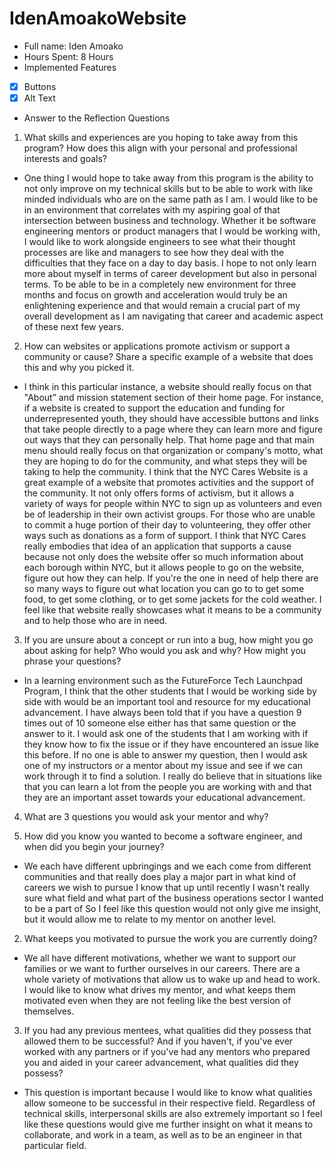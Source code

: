 # IdenAmoakoWebsite

* Full name: Iden Amoako
* Hours Spent: 8 Hours 
* Implemented Features 
* [x] Buttons 
* [x] Alt Text
* Answer to the Reflection Questions 

1. What skills and experiences are you hoping to take away from this program? How does this align with your personal and professional interests and goals?

* One thing I would hope to take away from this program is the ability to not only improve on my technical skills but to be able to work with like minded individuals who are on the same path as I am. I would like to be in an environment that correlates with my aspiring goal of that intersection between business and technology. Whether it be software engineering mentors or product managers that I would be working with, I would like to work alongside engineers to see what their thought processes are like and managers to see how they deal with the difficulties that they face on a day to day basis. I hope to not only learn more about myself in terms of career development but also in personal terms. To be able to be in a completely new environment for three months and focus on growth and acceleration would truly be an enlightening experience and that would remain a crucial part of my overall development as I am navigating that career and academic aspect of these next few years.


2. How can websites or applications promote activism or support a community or cause? Share a specific example of a website that does this and why you picked it.

* I think in this particular instance, a website should really focus on that "About” and mission statement section of their home page. For instance, if a website is created to support the education and funding for underrepresented youth, they should have accessible buttons and links that take people directly to a page where they can learn more and figure out ways that they can personally help. That home page and that main menu should really focus on that organization or company's motto, what they are hoping to do for the community, and what steps they will be taking to help the community. I think that the NYC Cares Website is a great example of a website that promotes activities and the support of the community. It not only offers forms of activism, but it allows a variety of ways for people within NYC to sign up as volunteers and even be of leadership in their own activist groups. For those who are unable to commit a huge portion of their day to volunteering, they offer other ways such as donations as a form of support. I think that NYC Cares really embodies that idea of an application that supports a cause because not only does the website offer so much information about each borough within NYC, but it allows people to go on the website, figure out how they can help. If you're the one in need of help there are so many ways to figure out what location you can go to to get some food, to get some clothing, or to get some jackets for the cold weather. I feel like that website really showcases what it means to be a community and to help those who are in need.


3. If you are unsure about a concept or run into a bug, how might you go about asking for help? Who would you ask and why? How might you phrase your questions? 

* In a learning environment such as the FutureForce Tech Launchpad Program, I think that the other students that I would be working side by side with would be an important tool and resource for my educational advancement. I have always been told that if you have a question 9 times out of 10 someone else either has that same question or the answer to it. I would ask one of the students that I am working with if they know how to fix the issue or if they have encountered an issue like this before. If no one is able to answer my question, then I would ask one of my instructors or a mentor about my issue and see if we can work through it to find a solution. I really do believe that in situations like that you can learn a lot from the people you are working with and that they are an important asset towards your educational advancement. 


4. What are 3 questions you would ask your mentor and why? 

1.  How did you know you wanted to become a software engineer, and when did you begin your journey?
* We each have different upbringings and we each come from different communities and that really does play a major part in what kind of careers we wish to pursue I know that up until recently I wasn't really sure what field and what part of the business operations sector I wanted to be a part of So I feel like this question would not only give me insight, but it would allow me to relate to my mentor on another level.

2. What keeps you motivated to pursue the work you are currently doing? 
* We all have different motivations, whether we want to support our families or we want to further ourselves in our careers. There are a whole variety of motivations that allow us to wake up and head to work. I would like to know what drives my mentor,  and what keeps them motivated even when they are not feeling like the best version of themselves.

3. If you had any previous mentees, what qualities did they possess that allowed them to be successful? And if you haven't, if you've ever worked with any partners or if you've had any mentors who prepared you and aided in your career advancement, what qualities did they possess?
* This question is important because I would like to know what qualities allow someone to be successful in their respective field. Regardless of technical skills, interpersonal skills are also extremely important so I feel like these questions would give me further insight on what it means to collaborate, and work in a team, as well as to be an engineer in that particular field.

